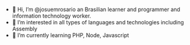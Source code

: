 - 👋 Hi, I’m @josuemrosario an Brasilian learner and programmer and information technology worker. 
- 👀 I’m interested in all types of languages and technologies including Assembly
- 🌱 I’m currently learning PHP, Node, Javascript

<!---
josuemrosario/josuemrosario is a ✨ special ✨ repository because its `README.md` (this file) appears on your GitHub profile.
You can click the Preview link to take a look at your changes.
--->
